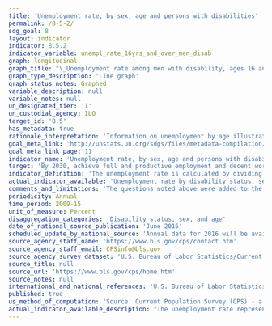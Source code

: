 ```yaml
---
title: 'Unemployment rate, by sex, age and persons with disabilities'
permalink: /8-5-2/
sdg_goal: 8
layout: indicator
indicator: 8.5.2
indicator_variable: unempl_rate_16yrs_and_over_men_disab
graph: longitudinal
graph_title: "\_Unemployment rate among men with disability, ages 16 and older, 2009-15 annual averages"
graph_type_description: 'Line graph'
graph_status_notes: Graphed
variable_description: null
variable_notes: null
un_designated_tier: '1'
un_custodial_agency: ILO
target_id: '8.5'
has_metadata: true
rationale_interpretation: 'Information on unemployment by age illustrates the different dimensions of the lack of jobs for people of a given age group. For example, in a country where the youth unemployment rate is high and the ratio of the youth unemployment rate to the adult unemployment rate is close to one, it may be concluded that the problem of unemployment is not specific to youth, but is country-wide. The problem of unemployment is unequally distributed when, in addition to a high youth unemployment rate, the proportion of youth unemployment in total unemployment is high. In this case, employment policies might usefully be directed towards easing the entry of young people into the world of work.'
goal_meta_link: 'http://unstats.un.org/sdgs/files/metadata-compilation/Metadata-Goal-8.pdf'
goal_meta_link_page: 11
indicator_name: 'Unemployment rate, by sex, age and persons with disabilities'
target: 'By 2030, achieve full and productive employment and decent work for all women and men, including for young people and persons with disabilities, and equal pay for work of equal value.'
indicator_definition: 'The unemployment rate is calculated by dividing the total number of unemployed (for a country or a specific group of workers) by the corresponding labour force, which itself is the sum of the total persons employed and unemployed in the group. Persons in unemployment are defined as all those of working age who were not in employment, carried out activities to seek employment during a specified recent period and were currently available to take up employment given a job opportunity.'
actual_indicator_available: 'Unemployment rate by disability status, sex, and age, 2009-15 annual averages'
comments_and_limitations: 'The questions noted above were added to the CPS in June 2008 to identify persons with a  disability in the civilian noninstitutional population age 16 and older. The collection of these data is sponsored by the Department of Labor''s Office of Disability Employment Policy. Statistics based on the CPS are subject to both sampling and nonsampling error. When a sample, rather than the entire population, is surveyed, there is a chance that the sample estimates may differ from the true population values they represent. The component of this difference that occurs because samples differ by chance is known as sampling error, and its variability is measured by the standard error of the estimate. There is about a 90-percent chance, or level of confidence, that an estimate based on a sample will differ by no more than 1.6 standard errors from the true population value because of sampling error. BLS analyses are generally conducted at the 90-percent level of confidence.  The CPS data also are affected by nonsampling error. Nonsampling error can occur for many reasons, including the failure to sample a segment of the population,  inability to obtain information for all respondents in the sample, inability or unwillingness of respondents to provide correct information, and errors made in the collection or processing of the data.  Additional information about the reliability of data from the CPS and estimating standard errors is available at www.bls.gov/cps/documentation.htm#reliability. CPS estimates are controlled to population totals that are available by age, sex, race, and Hispanic ethnicity. These controls are developed by the Census Bureau and are based on complete population counts obtained in the decennial census. In the years between decennial censuses, they incorporate the latest information about population change (births, deaths, and net international migration). As part of its annual update of population estimates, the Census Bureau introduces adjustments to the total population controls. The updated controls typically have a negligible impact on unemployment rates and other ratios. The estimates of the population of persons with a disability are not controlled to independent population totals of persons with a disability because such data are not available. Without independent population totals, sample-based estimates are more apt to vary from one time period to the next. Information about population controls is available at www.bls.gov/cps/documentation.htm#pop.'
periodicity: Annual
time_period: 2009-15
unit_of_measure: Percent
disaggregation_categories: 'Disability status, sex, and age'
date_of_national_source_publication: 'June 2016'
scheduled_update_by_national_source: 'Annual data for 2016 will be available in June 2017'
source_agency_staff_name: 'https://www.bls.gov/cps/contact.htm'
source_agency_staff_email: CPSinfo@bls.gov
source_agency_survey_dataset: 'U.S. Bureau of Labor Statistics/Current Population Survey'
source_title: null
source_url: 'https://www.bls.gov/cps/home.htm'
source_notes: null
international_and_national_references: 'U.S. Bureau of Labor Statistics - www.bls.gov '
published: true
us_method_of_computation: 'Source: Current Population Survey (CPS) - a monthly national sample household survey.   Technical Documentation and Methodology: https://www.bls.gov/cps/documentation.htm'
actual_indicator_available_description: "The unemployment rate represents the number of unemployed persons as a percent of the civilian labor force. Unemployed persons are those who had no employment during the reference week, were available for work at that time, and had made specific efforts to find employment sometime during the 4-week period ending with the reference week. Persons who were waiting to be recalled to a job from which they had been laid off need not have been looking for work to be classified as unemployed. The civilian labor force comprises all persons classified as employed or unemployed. The CPS uses a set of six questions to identify persons with disabilities. In the CPS, persons are classified as having a disability if there is a response of \"\"yes\"\" to any of these questions: 1.\tIs anyone deaf or does anyone have serious difficulty hearing? 2.\tIs anyone blind or does anyone have serious difficulty seeing even when wearing glasses? 3.\tBecause of a physical, mental, or emotional condition, does anyone have serious difficulty concentrating, remembering, or making decisions? 4.\tDoes anyone have serious difficulty walking or climbing stairs? 5.\tDoes anyone have difficulty dressing or bathing? 6.\tBecause of a physical, mental, or emotional condition, does anyone have difficulty doing errands alone such as visiting a doctor's office or shopping?"
---
```

